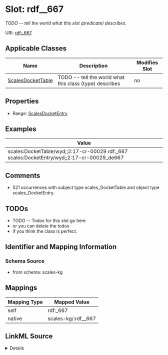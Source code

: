 

# Slot: rdf__667


_TODO -- tell the world what this slot (predicate) describes._





URI: [rdf:_667](http://www.w3.org/1999/02/22-rdf-syntax-ns#_667)



<!-- no inheritance hierarchy -->





## Applicable Classes

| Name | Description | Modifies Slot |
| --- | --- | --- |
| [ScalesDocketTable](../classes/ScalesDocketTable.md) | TODO -- tell the world what this class (type) describes |  no  |







## Properties

* Range: [ScalesDocketEntry](../classes/ScalesDocketEntry.md)






## Examples

| Value |
| --- |
| scales:DocketTable/wyd;;2:17-cr-00029 rdf:_667 scales:DocketEntry/wyd;;2:17-cr-00029_de667 |

## Comments

* 521 occurrences with subject type scales_DocketTable and object type scales_DocketEntry.

## TODOs

* TODO -- Todos for this slot go here
* or you can delete the todos
* if you think the class is perfect.

## Identifier and Mapping Information







### Schema Source


* from schema: scales-kg




## Mappings

| Mapping Type | Mapped Value |
| ---  | ---  |
| self | rdf:_667 |
| native | scales-kg/:rdf__667 |




## LinkML Source

<details>
```yaml
name: rdf__667
description: TODO -- tell the world what this slot (predicate) describes.
todos:
- TODO -- Todos for this slot go here
- or you can delete the todos
- if you think the class is perfect.
comments:
- 521 occurrences with subject type scales_DocketTable and object type scales_DocketEntry.
examples:
- value: scales:DocketTable/wyd;;2:17-cr-00029 rdf:_667 scales:DocketEntry/wyd;;2:17-cr-00029_de667
from_schema: scales-kg
rank: 1000
slot_uri: rdf:_667
alias: rdf__667
domain_of:
- scales_DocketTable
range: scales_DocketEntry

```
</details>